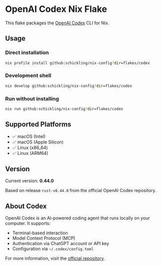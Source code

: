 # OpenAI Codex Nix Flake

This flake packages the [OpenAI Codex](https://github.com/openai/codex) CLI for Nix.

## Usage

### Direct installation

```bash
nix profile install github:schickling/nix-config?dir=flakes/codex
```

### Development shell

```bash
nix develop github:schickling/nix-config?dir=flakes/codex
```

### Run without installing

```bash
nix run github:schickling/nix-config?dir=flakes/codex
```

## Supported Platforms

- ✅ macOS (Intel)
- ✅ macOS (Apple Silicon)
- ✅ Linux (x86_64)
- ✅ Linux (ARM64)

## Version

Current version: **0.44.0**

Based on release `rust-v0.44.0` from the official OpenAI Codex repository.

## About Codex

OpenAI Codex is an AI-powered coding agent that runs locally on your computer. It supports:

- Terminal-based interaction
- Model Context Protocol (MCP)
- Authentication via ChatGPT account or API key
- Configuration via `~/.codex/config.toml`

For more information, visit the [official repository](https://github.com/openai/codex).
